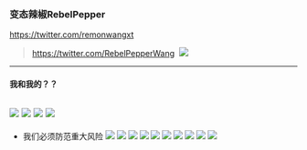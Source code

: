 ### 变态辣椒RebelPepper
https://twitter.com/remonwangxt
>https://twitter.com/RebelPepperWang
![]()
![](https://pbs.twimg.com/media/Dmgp2ozWwAEesGP?format=jpg&name=4096x4096)
---
#### 我和我的？？
![](https://pbs.twimg.com/media/EFuJZPtWoAAcx8F?format=jpg&name=4096x4096)
![](https://pbs.twimg.com/media/EFuJZPvWsAAJkXj?format=jpg&name=4096x4096)
![](https://pbs.twimg.com/media/EFuJZPvXoAY4jzn?format=jpg&name=4096x4096)
![](https://pbs.twimg.com/media/EFuJZPwW4AE0_RJ?format=jpg&name=4096x4096)
---
- 我们必须防范重大风险
![](https://pbs.twimg.com/media/DxtONojWkAANGFs?format=jpg&name=4096x4096)
![](https://pbs.twimg.com/media/DO2KPL8X0AA6Fys?format=jpg&name=4096x4096)
![](https://pbs.twimg.com/media/EGUq4DEXoAAgRJ5?format=jpg&name=4096x4096)
![](https://pbs.twimg.com/media/EGGXooNX0AAUx_A?format=jpg&name=4096x4096)
![](https://pbs.twimg.com/media/EGFqxdoWkAE4iB3?format=jpg&name=4096x4096)
![](https://pbs.twimg.com/media/EGC3wTUW4AI9YOM?format=jpg&name=4096x4096)
![](https://pbs.twimg.com/media/EFjz6cEXoAEy2Yx?format=jpg&name=4096x4096)
![](https://pbs.twimg.com/media/EFT1u1MXkAAgrXk?format=jpg&name=4096x4096)
![](https://pbs.twimg.com/media/EFSQE0uXsAA_h46?format=jpg&name=4096x4096)
![](https://pbs.twimg.com/media/D83Zlz6WkAAIZAR?format=jpg&name=4096x4096)
